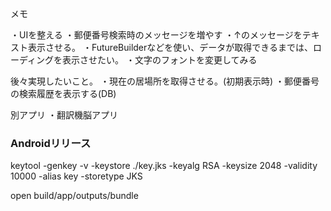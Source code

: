 メモ

・UIを整える
・郵便番号検索時のメッセージを増やす
・↑のメッセージをテキスト表示させる。
・FutureBuilderなどを使い、データが取得できるまでは、ローディングを表示させたい。
・文字のフォントを変更してみる



後々実現したいこと。
・現在の居場所を取得させる。(初期表示時)
・郵便番号の検索履歴を表示する(DB)


別アプリ
・翻訳機脳アプリ


### Androidリリース

keytool -genkey -v -keystore ./key.jks -keyalg RSA -keysize 2048 -validity 10000 -alias key -storetype JKS

open build/app/outputs/bundle







